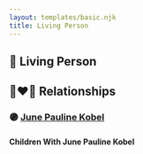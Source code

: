 ```yaml
---
layout: templates/basic.njk
title: Living Person
---
```

## 🔵 Living Person

## 👩‍❤️‍👨 Relationships

### 🟣 [June Pauline Kobel](/people/4/43589122)

#### Children With June Pauline Kobel